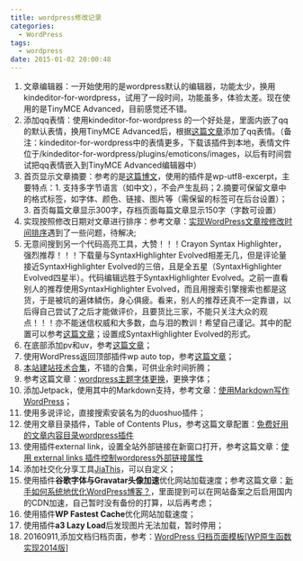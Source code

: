 ```yaml
---
title: wordpress修改记录
categories:
  - WordPress
tags:
  - wordpress
date: 2015-01-02 20:00:48
---
```


1.  文章编辑器：一开始使用的是wordpress默认的编辑器，功能太少，换用kindeditor-for-wordpress，试用了一段时间，功能虽多，体验太差。现在使用的是TinyMCE Advanced，目前感觉还不错。
2.  添加qq表情：使用kindeditor-for-wordpress 的一个好处是，里面内嵌了qq的默认表情，换用TinyMCE Advanced后，根据[这篇文章](http://www.annhe.net/article-1478.html)添加了qq表情。（备注：kindeditor-for-wordpress中的表情更多，下载该插件到本地，表情文件位于/kindeditor-for-wordpress/plugins/emoticons/images，以后有时间尝试把qq表情嵌入到TinyMCE Advanced编辑器中）
3.  首页显示文章摘要：参考的是[这篇博文](http://www.zrblog.net/13.html)，使用的插件是wp-utf8-excerpt，主要特点：1. 支持多字节语言（如中文），不会产生乱码；2.摘要可保留文章中的格式标签，如字体、颜色、链接、图片等（需保留的标签可在后台设置）；3. 首页每篇文章显示300字，存档页面每篇文章显示150字（字数可设置）
4.  实现按照修改日期对文章进行排序：参考文章：[实现WordPress文章按修改时间排序](http://i7298.com/archives/55)遇到了一些问题，待解决;
5.  无意间搜到另一个代码高亮工具，大赞！！！Crayon Syntax Highlighter，强烈推荐！！！下载量与SyntaxHighlighter Evolved相差无几，但是评论量接近SyntaxHighlighter Evolved的三倍，且是全五星（SyntaxHighlighter Evolved四星半）。代码编辑远胜于SyntaxHighlighter Evolved。之前一直看别人的推荐使用SyntaxHighlighter Evolved，而且用搜索引擎搜索也都是这货，于是被坑的遍体鳞伤，身心俱疲。看来，别人的推荐还真不一定靠谱，以后得自己尝试了之后才能做评价，且要货比三家，不能只关注大众的观点！！！亦不能迷信权威和大多数，血与泪的教训！希望自己谨记。其中的配置可以参考[这篇文章](http://www.ipeld.net/archives/3765.html)；设置成SyntaxHighlighter Evolved的形式。
6.  在底部添加pv和uv，参考[这篇文章](http://ibruce.info/2015/04/04/busuanzi/)；
7.  使用WordPress返回顶部插件wp auto top，参考[这篇文章](http://jingyan.baidu.com/article/5d6edee228118899eadeec00.html)；
8.  [本站建站技术合集](http://codefine.co/%E6%80%BB%E7%BB%93%E4%B8%80%E4%B8%8B%E6%9C%AC%E7%AB%99%EF%BC%88wordpress%EF%BC%89%E7%94%A8%E5%88%B0%E7%9A%84%E6%8F%92%E4%BB%B6%E3%80%81%E4%B8%BB%E9%A2%98%E4%BB%A5%E5%8F%8A%E8%87%AA%E5%B7%B1%E5%81%9A/)，不错的合集，可供业余时间折腾；
9.  参考这篇文章：[wordpress主题字体更换](https://www.anotherhome.net/1010)，更换字体；
10.  添加Jetpack，使用其中的Markdown支持，参考文章：[使用Markdown写作WordPress](http://www.itoldme.net/archives/427)；
11.  使用多说评论，直接搜索安装名为的duoshuo插件；
12.  使用文章目录插件，Table of Contents Plus，参考这篇文章配置：[免费好用的文章内容目录wordpress插件](http://www.52souji.net/free-plugin-about-insert-table-of-contents-in-post-for-wordpress/)
13.  使用插件external link，设置全站外部链接在新窗口打开，参考这篇文章：[使用 external links 插件控制wordpress外部链接属性](http://www.yzznl.cn/archives/230.html)
14.  添加社交化分享工具[JiaThis](http://www.jiathis.com/)，可以自定义；
15.  使用插件**谷歌字体与Gravatar头像加速**优化网站加载速度；参考这篇文章：[新手如何系统地优化WordPress博客？](http://www.haoqimao.net/?/question/30)，里面提到可以在网站备案之后启用国内的CDN加速，自己暂时没有备份的打算，以后再考虑；
16.  使用插件**WP Fastest Cache**优化网站加载速度；
17.  使用插件**a3 Lazy Load**后发现图片无法加载，暂时停用；
18.  20160911,添加文档归档页面，参考：[WordPress 归档页面模板\[WP原生函数实现2014版\]](http://zww.me/wordpress-archive-page-template-wp-primary-function-2014-edition.z-turn)
